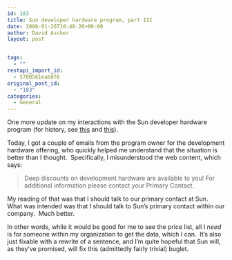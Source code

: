 ```yaml
---
id: 183
title: Sun developer hardware program, part III
date: 2006-01-26T10:48:26+00:00
author: David Ascher
layout: post


tags:
  - ""
restapi_import_id:
  - 5780561eab8f6
original_post_id:
  - "183"
categories:
  - General
---
```

One more update on my interactions with the Sun developer hardware program (for history, see [this](http://ascher.ca/blog/2006/01/24/grr-sun-microsystems-and-customer-self-service-or-lack-thereof/) and [this](http://ascher.ca/blog/2006/01/25/developer-promotion-sun-part-ii/)).

Today, I got a couple of emails from the program owner for the development hardware offering, who quickly helped me understand that the situation is better than I thought.&nbsp; Specifically, I misunderstood the web content, which says:

> Deep discounts on development hardware are available to you! For  
> additional information please contact your Primary Contact.

My reading of that was that I should talk to our primary contact at Sun.&nbsp; What was intended was that I should talk to Sun&#8217;s primary contact within our company.&nbsp; Much better.

In other words, while it would be good for me to see the price list, all I _need_ is for someone within my organization to get the data, which I can.&nbsp; It&#8217;s also just fixable with a rewrite of a sentence, and I&#8217;m quite hopeful that Sun will, as they&#8217;ve promised, will fix this (admittedly fairly trivial) buglet.